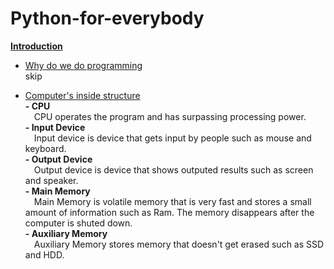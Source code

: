 # Python-for-everybody
<ins>**Introduction**</ins>

- <ins>Why do we do programming</ins> <br />
  skip

- <ins>Computer's inside structure</ins> <br />
  **- CPU** <br />
    &emsp;CPU operates the program and has surpassing processing power. <br />
  **- Input Device** <br />
    &emsp;Input device is device that gets input by people such as mouse and keyboard. <br />
  **- Output Device** <br />
    &emsp;Output device is device that shows outputed results such as screen and speaker. <br />
  **- Main Memory** <br />
    &emsp;<span>Main Memory is volatile memory that is very fast and stores a small amount of information such as Ram. The memory     disappears after the computer is shuted down.</span><br />
  **- Auxiliary Memory** <br />
    &emsp;Auxiliary Memory stores memory that doesn't get erased such as SSD and HDD. <br /><br /><br />
    

  
